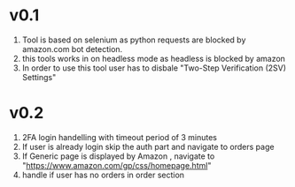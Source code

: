 # v0.1

1. Tool is based on selenium as python requests are blocked by amazon.com bot detection.
2. this tools works in on headless mode as headless is blocked by amazon
3. In order to use this tool user has to disbale "Two-Step Verification (2SV) Settings"


# v0.2
1. 2FA login handelling with timeout period of 3 minutes 
2. If user is already login skip the auth part and navigate to orders page
3. If Generic page is displayed by Amazon , navigate to "https://www.amazon.com/gp/css/homepage.html"
4. handle if user has no orders in order section